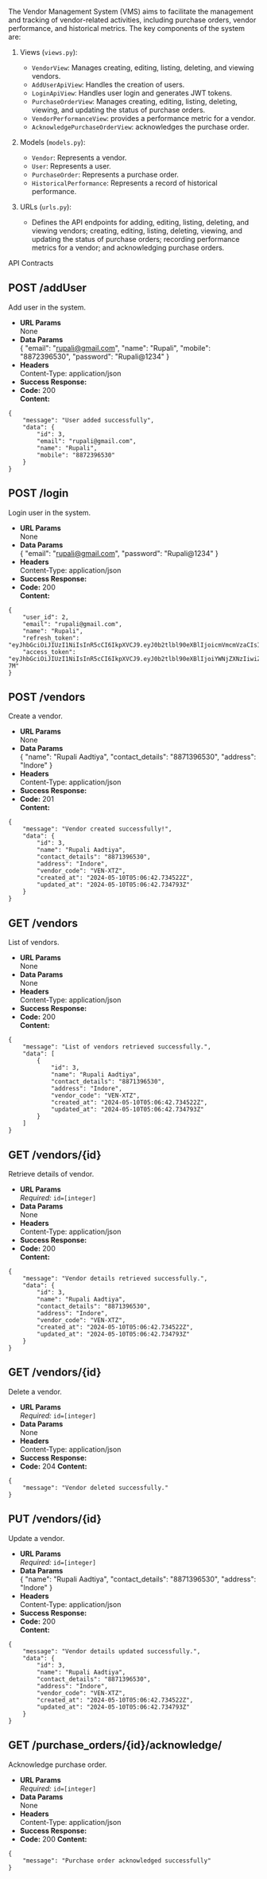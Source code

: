 The Vendor Management System (VMS) aims to facilitate the management and tracking of vendor-related activities, including purchase orders, vendor performance, and historical metrics. The key components of the system are:

1. Views (`views.py`):
   - `VendorView`: Manages creating, editing, listing, deleting, and viewing vendors.
   - `AddUserApiView`: Handles the creation of users.
   - `LoginApiView`: Handles user login and generates JWT tokens.
   - `PurchaseOrderView`: Manages creating, editing, listing, deleting, viewing, and updating the status of purchase orders.
   - `VendorPerformanceView`: provides a performance metric for a vendor.
   - `AcknowledgePurchaseOrderView`: acknowledges the purchase order.

2. Models (`models.py`):
   - `Vendor`: Represents a vendor.
   - `User`: Represents a user.
   - `PurchaseOrder`: Represents a purchase order.
   - `HistoricalPerformance`: Represents a record of historical performance.

3. URLs (`urls.py`):
   - Defines the API endpoints for adding, editing, listing, deleting, and viewing vendors; creating, editing, listing, deleting, viewing, and updating the status of purchase orders; recording performance metrics for a vendor; and acknowledging purchase orders.

API Contracts

**POST /addUser**
----
  Add user in the system.
* **URL Params**  
  None
* **Data Params**  
{
    "email": "rupali@gmail.com",
    "name": "Rupali",
    "mobile": "8872396530",
    "password": "Rupali@1234"
}
* **Headers**  
  Content-Type: application/json  
* **Success Response:**  
* **Code:** 200  
  **Content:**  
```
{
    "message": "User added successfully",
    "data": {
        "id": 3,
        "email": "rupali@gmail.com",
        "name": "Rupali",
        "mobile": "8872396530"
    }
}
```

**POST /login**
----
  Login user in the system.
* **URL Params**  
  None
* **Data Params**  
{
    "email": "rupali@gmail.com",
    "password": "Rupali@1234"
}
* **Headers**  
  Content-Type: application/json  
* **Success Response:**  
* **Code:** 200  
  **Content:**  
```
{
    "user_id": 2,
    "email": "rupali@gmail.com",
    "name": "Rupali",
    "refresh_token": "eyJhbGciOiJIUzI1NiIsInR5cCI6IkpXVCJ9.eyJ0b2tlbl90eXBlIjoicmVmcmVzaCIsImV4cCI6MTcwODI1MDMyNSwiaWF0IjoxNzA4MTYzOTI1LCJqdGkiOiJhMjdmNjEyMWQzZWY0ZmY4YmY4MzY4Y2Y5YTk2OThmOCIsInVzZXJfaWQiOjJ9.vcUo3C0tEJCGSmXD4V6qQwTpBlDYVV7WGPVsjxJ_ki0",
    "access_token": "eyJhbGciOiJIUzI1NiIsInR5cCI6IkpXVCJ9.eyJ0b2tlbl90eXBlIjoiYWNjZXNzIiwiZXhwIjoxNzA4MTY2OTI1LCJpYXQiOjE3MDgxNjM5MjUsImp0aSI6ImVhN2JiMzI5ZjYzNDRmNDI4ODY5YjA0NDY1OWI3YzcxIiwidXNlcl9pZCI6Mn0.QAqwuehDViyzt66m8fP9O1VN6MuW7xLGksH5IQSj-7M"
}
```

**POST /vendors**
----
  Create a vendor.
* **URL Params**  
  None
* **Data Params**  
{
  "name": "Rupali Aadtiya", 
  "contact_details": "8871396530",
  "address": "Indore"
}
* **Headers**  
  Content-Type: application/json  
* **Success Response:**  
* **Code:** 201  
  **Content:**  
```
{
    "message": "Vendor created successfully!",
    "data": {
        "id": 3,
        "name": "Rupali Aadtiya",
        "contact_details": "8871396530",
        "address": "Indore",
        "vendor_code": "VEN-XTZ",
        "created_at": "2024-05-10T05:06:42.734522Z",
        "updated_at": "2024-05-10T05:06:42.734793Z"
    }
}
```

**GET /vendors**
----
  List of vendors.
* **URL Params**  
  None
* **Data Params**  
  None
* **Headers**  
  Content-Type: application/json  
* **Success Response:**  
* **Code:** 200  
  **Content:**  
```
{
    "message": "List of vendors retrieved successfully.",
    "data": [
        {
            "id": 3,
            "name": "Rupali Aadtiya",
            "contact_details": "8871396530",
            "address": "Indore",
            "vendor_code": "VEN-XTZ",
            "created_at": "2024-05-10T05:06:42.734522Z",
            "updated_at": "2024-05-10T05:06:42.734793Z"
        }
    ]
}
```

**GET /vendors/{id}**
----
  Retrieve details of vendor.
* **URL Params**  
    *Required:* `id=[integer]`
* **Data Params**  
None
* **Headers**  
  Content-Type: application/json  
* **Success Response:**  
* **Code:** 200  
  **Content:**  
```
{
    "message": "Vendor details retrieved successfully.",
    "data": {
        "id": 3,
        "name": "Rupali Aadtiya",
        "contact_details": "8871396530",
        "address": "Indore",
        "vendor_code": "VEN-XTZ",
        "created_at": "2024-05-10T05:06:42.734522Z",
        "updated_at": "2024-05-10T05:06:42.734793Z"
    }
}
```

**GET /vendors/{id}**
----
  Delete a vendor.
* **URL Params**  
    *Required:* `id=[integer]`
* **Data Params**  
None
* **Headers**  
  Content-Type: application/json  
* **Success Response:**  
* **Code:** 204
  **Content:**  
```
{
    "message": "Vendor deleted successfully."
}
```

**PUT /vendors/{id}**
----
  Update a vendor.
* **URL Params**  
    *Required:* `id=[integer]`
* **Data Params**  
{
  "name": "Rupali Aadtiya", 
  "contact_details": "8871396530",
  "address": "Indore"
}
* **Headers**  
  Content-Type: application/json  
* **Success Response:**  
* **Code:** 200  
  **Content:**  
```
{
    "message": "Vendor details updated successfully.",
    "data": {
        "id": 3,
        "name": "Rupali Aadtiya",
        "contact_details": "8871396530",
        "address": "Indore",
        "vendor_code": "VEN-XTZ",
        "created_at": "2024-05-10T05:06:42.734522Z",
        "updated_at": "2024-05-10T05:06:42.734793Z"
    }
}
```
**GET /purchase_orders/{id}/acknowledge/**
----
  Acknowledge purchase order.
* **URL Params**  
    *Required:* `id=[integer]`
* **Data Params**  
None
* **Headers**  
  Content-Type: application/json  
* **Success Response:**  
* **Code:** 200
  **Content:**  
```
{
    "message": "Purchase order acknowledged successfully"
}
```